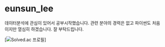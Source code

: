 # eunsun_lee

데이터분석에 관심이 있어서 공부시작했습니다. 관련 분야의 경력은 없고 파이썬도 처음이지만 열심히 하겠습니다. 잘 부탁드립니다.


[![Solved.ac 프로필](http://mazassumnida.wtf/api/v2/generate_badge?boj=les951)]
